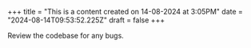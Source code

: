 +++
title = "This is a content created on 14-08-2024 at 3:05PM"
date = "2024-08-14T09:53:52.225Z"
draft = false
+++

  Review the codebase for any bugs.
        